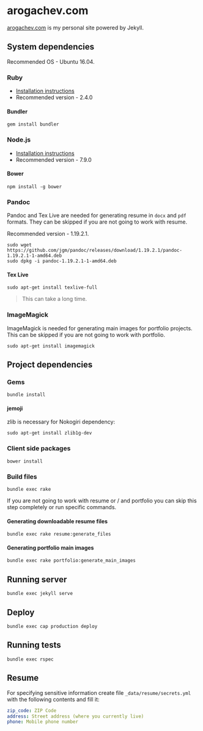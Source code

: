 # arogachev.com

[arogachev.com][arogachev.com] is my personal site powered by Jekyll.

## System dependencies

Recommended OS - Ubuntu 16.04.

### Ruby

- [Installation instructions][Ruby installation]
- Recommended version - 2.4.0

#### Bundler

```
gem install bundler
```

### Node.js

- [Installation instructions][Node.js installation]
- Recommended version - 7.9.0

#### Bower

```
npm install -g bower
```

### Pandoc

Pandoc and Tex Live are needed for generating resume in `docx` and `pdf` formats. They can be skipped if you are not 
going to work with resume.

Recommended version - 1.19.2.1.

```
sudo wget https://github.com/jgm/pandoc/releases/download/1.19.2.1/pandoc-1.19.2.1-1-amd64.deb
sudo dpkg -i pandoc-1.19.2.1-1-amd64.deb
```

#### Tex Live

```
sudo apt-get install texlive-full
```

> This can take a long time.

### ImageMagick

ImageMagick is needed for generating main images for portfolio projects. This can be skipped if you are not going to 
work with portfolio.

```
sudo apt-get install imagemagick
```

## Project dependencies

### Gems

```
bundle install 
```

#### jemoji

zlib is necessary for Nokogiri dependency:

```
sudo apt-get install zlib1g-dev
```

### Client side packages

```
bower install
```

### Build files

```
bundle exec rake
```

If you are not going to work with resume or / and portfolio you can skip this step completely or run specific commands.

#### Generating downloadable resume files

```
bundle exec rake resume:generate_files
```

#### Generating portfolio main images

```
bundle exec rake portfolio:generate_main_images
```

## Running server

```
bundle exec jekyll serve
```

## Deploy

```
bundle exec cap production deploy
```

## Running tests

```
bundle exec rspec
```

## Resume

For specifying sensitive information create file `_data/resume/secrets.yml` with the following contents and fill it:

```yaml
zip_code: ZIP Code
address: Street address (where you currently live) 
phone: Mobile phone number
 ```

[arogachev.com]: http://arogachev.com/
[Ruby installation]: https://gorails.com/setup/ubuntu/16.04
[Node.js installation]: https://nodejs.org/en/download/package-manager/#debian-and-ubuntu-based-linux-distributions
